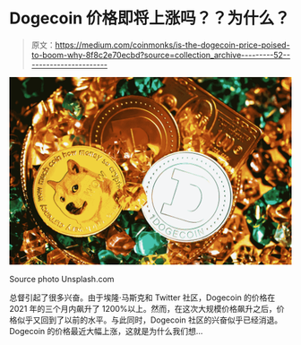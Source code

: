 # Dogecoin 价格即将上涨吗？？为什么？

> 原文：<https://medium.com/coinmonks/is-the-dogecoin-price-poised-to-boom-why-8f8c2e70ecbd?source=collection_archive---------52----------------------->

![](img/127e1ce48f1d1aa3ad605eb9238b570b.png)

Source photo Unsplash.com

总督引起了很多兴奋。由于埃隆·马斯克和 Twitter 社区，Dogecoin 的价格在 2021 年的三个月内飙升了 1200%以上。然而，在这次大规模价格飙升之后，价格似乎又回到了以前的水平。与此同时，Dogecoin 社区的兴奋似乎已经消退。Dogecoin 的价格最近大幅上涨，这就是为什么我们想…